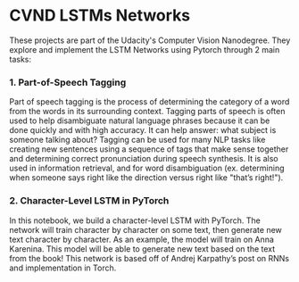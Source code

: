# CVND LSTMs Networks

These projects are part of the Udacity's Computer Vision Nanodegree.
They explore and implement the LSTM Networks using Pytorch through 2 main tasks:

### 1. Part-of-Speech Tagging

Part of speech tagging is the process of determining the category of a word from the words in
its surrounding context. Tagging parts of speech is often used to help disambiguate natural language phrases because it can be done quickly and with high accuracy. It can help answer: what subject is someone talking about? Tagging can be used for many NLP tasks like creating new sentences using a sequence of tags that make sense together and determining correct pronunciation during speech synthesis. It is also used in information retrieval, and for word disambiguation (ex. determining when someone says right like the direction versus right like "that’s right!").

### 2. Character-Level LSTM in PyTorch

In this notebook, we build a character-level LSTM with PyTorch. The network will train character
by character on some text, then generate new text character by character. As an example,
the model will train on Anna Karenina. This model will be able to generate new text based on the text from the book! This network is based off of Andrej Karpathy’s post on RNNs and implementation in Torch.
